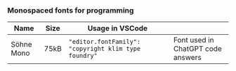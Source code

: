 ### Monospaced fonts for programming


| Name | Size | Usage in VSCode |   |
| ---- | ---- | --------------- | - |
| Söhne Mono | 75kB | ```"editor.fontFamily": "copyright klim type foundry"``` | Font used in ChatGPT code answers |
